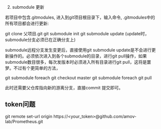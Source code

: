 2. submodule 更新

若项目中包含.gitmodules, 进入到git项目根目录下，输入命令, .gitmodules中的所有项目都会进行更新:

git clone 父项目.git
git submodule init
git submodule update (update时，submodule分支必须已在正确分支上)

submodule远程分支发生变更后，直接使用git submodule update是不会进行更新操作的。必须依次进入到各个submodule的目录，进行git pull操作，如果submodule数目很多，每次发版本时必须进入所有目录进行git pull，这将是噩梦。不过有个更简单的方法，

git submodule foreach git checkout master
git submodule foreach git pull


此时还需要父仓库指向新的游离分支，直接commit 提交即可。


## token问题

git remote set-url origin https://<your_token>@github.com/amov-lab/Prometheus.git
